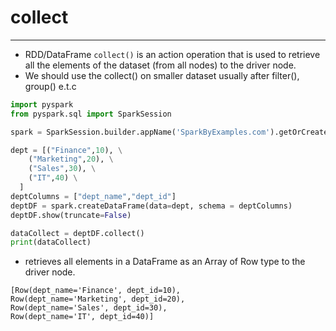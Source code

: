 # collect

---
* RDD/DataFrame `collect()` is an action operation that is used to retrieve all the elements of the dataset (from all nodes) to the driver node. 
* We should use the collect() on smaller dataset usually after filter(), group() e.t.c
```python
import pyspark
from pyspark.sql import SparkSession

spark = SparkSession.builder.appName('SparkByExamples.com').getOrCreate()

dept = [("Finance",10), \
    ("Marketing",20), \
    ("Sales",30), \
    ("IT",40) \
  ]
deptColumns = ["dept_name","dept_id"]
deptDF = spark.createDataFrame(data=dept, schema = deptColumns)
deptDF.show(truncate=False)

dataCollect = deptDF.collect()
print(dataCollect)
```
* retrieves all elements in a DataFrame as an Array of Row type to the driver node.
```
[Row(dept_name='Finance', dept_id=10), 
Row(dept_name='Marketing', dept_id=20), 
Row(dept_name='Sales', dept_id=30), 
Row(dept_name='IT', dept_id=40)]
```
